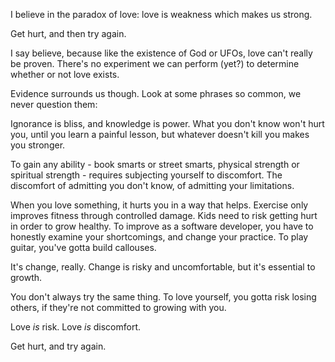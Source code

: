 I believe in the paradox of love: love is weakness which makes us strong.

Get hurt, and then try again.

I say believe, because like the existence of God or UFOs, love can't really be proven. There's no experiment we can perform (yet?) to determine whether or not love exists.

Evidence surrounds us though. Look at some phrases so common, we never question them:

Ignorance is bliss, and knowledge is power. What you don't know won't hurt you, until you learn a painful lesson, but whatever doesn't kill you makes you stronger.

To gain any ability - book smarts or street smarts, physical strength or spiritual strength - requires subjecting yourself to discomfort. The discomfort of admitting you don't know, of admitting your limitations.

When you love something, it hurts you in a way that helps. Exercise only improves fitness through controlled damage. Kids need to risk getting hurt in order to grow healthy. To improve as a software developer, you have to honestly examine your shortcomings, and change your practice. To play guitar, you've gotta build callouses.

It's change, really. Change is risky and uncomfortable, but it's essential to growth.

You don't always try the same thing. To love yourself, you gotta risk losing others, if they're not committed to growing with you.

Love _is_ risk. Love _is_ discomfort.

Get hurt, and try again.
